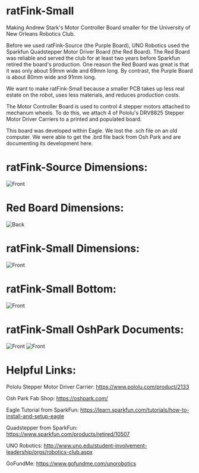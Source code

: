 # ratFink-Small
Making Andrew Stark's Motor Controller Board smaller for the University of New Orleans Robotics Club.

Before we used ratFink-Source (the Purple Board), UNO Robotics used the Sparkfun Quadstepper Motor Driver Board (the Red Board). The Red Board was reliable and served the club for at least two years before Sparkfun retired the board's production. One reason the Red Board was great is that it was only about 59mm wide and 69mm long. By contrast, the Purple Board is about 80mm wide and 91mm long.

We want to make ratFink-Small because a smaller PCB takes up less real estate on the robot, uses less materials, and reduces production costs.

The Motor Controller Board is used to control 4 stepper motors attached to mechanum wheels. To do this, we attach 4 of Pololu's DRV8825 Stepper Motor Driver Carriers to a printed and populated board.

This board was developed within Eagle. We lost the .sch file on an old computer. We were able to get the .brd file back from Osh Park and are documenting its development here.

# ratFink-Source Dimensions:
<img src='https://i.imgur.com/4CScgBD.png' title='Front' width="alt='Video Walkthough'"/> 

# Red Board Dimensions: 
<img src='https://cdn.sparkfun.com//assets/parts/5/0/5/6/10507-02.jpg' title='Back' width="alt='Video Walkthough'"/> 

# ratFink-Small Dimensions:
<img src='https://i.imgur.com/U9zA1rs.png' title='Front' width="alt='Video Walkthough'"/> 

# ratFink-Small Bottom:
<img src='https://i.imgur.com/G4p2vTQ.png' title='Front' width="alt='Video Walkthough'"/> 

# ratFink-Small OshPark Documents:
<img src='https://i.imgur.com/YPAlu6O.png' title='Front' width="alt='Video Walkthough'"/> 

<img src='https://i.imgur.com/5X294Pf.png' title='Front' width="alt='Video Walkthough'"/> 

# Helpful Links:
Pololu Stepper Motor Driver Carrier: https://www.pololu.com/product/2133

Osh Park Fab Shop: https://oshpark.com/

Eagle Tutorial from SparkFun: https://learn.sparkfun.com/tutorials/how-to-install-and-setup-eagle

Quadstepper from SparkFun: https://www.sparkfun.com/products/retired/10507

UNO Robotics: http://www.uno.edu/student-involvement-leadership/orgs/robotics-club.aspx

GoFundMe: https://www.gofundme.com/unorobotics
